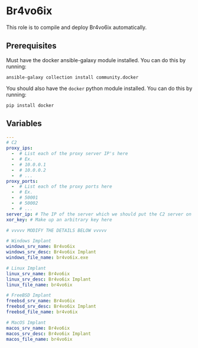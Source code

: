 # Br4vo6ix

This role is to compile and deploy Br4vo6ix automatically.

## Prerequisites

Must have the docker ansible-galaxy module installed. You can do this by running:

```shell
ansible-galaxy collection install community.docker
```

You should also have the `docker` python module installed. You can do this by running:

```shell
pip install docker
```

## Variables

```yml
---
# C2
proxy_ips:
  -  # List each of the proxy server IP's here
  -  # Ex.
  -  # 10.0.0.1
  -  # 10.0.0.2
  -  # ...
proxy_ports:
  -  # List each of the proxy ports here
  -  # Ex.
  -  # 50001
  -  # 50002
  -  # ...
server_ip: # The IP of the server which we should put the C2 server on here
xor_key: # Make up an arbitrary key here

# vvvvv MODIFY THE DETAILS BELOW vvvvv

# Windows Implant
windows_srv_name: Br4vo6ix
windows_srv_desc: Br4vo6ix Implant
windows_file_name: br4vo6ix.exe

# Linux Implant
linux_srv_name: Br4vo6ix
linux_srv_desc: Br4vo6ix Implant
linux_file_name: br4vo6ix

# FreeBSD Implant
freebsd_srv_name: Br4vo6ix
freebsd_srv_desc: Br4vo6ix Implant
freebsd_file_name: br4vo6ix

# MacOS Implant
macos_srv_name: Br4vo6ix
macos_srv_desc: Br4vo6ix Implant
macos_file_name: br4vo6ix
```

